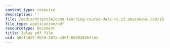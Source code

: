 ```yaml
---
content_type: resource
description: ''
file: /media/https%3A/open-learning-course-data-rc.s3.amazonaws.com/18-02sc-multivariable-calculus-fall-2010/a0cf1dd75b7d487a430f0d0828367ce1_2ieG1ka5pBw.pdf
file_type: application/pdf
resourcetype: Document
title: 3play pdf file
uid: a0cf1dd7-5b7d-487a-430f-0d0828367ce1
---
```

